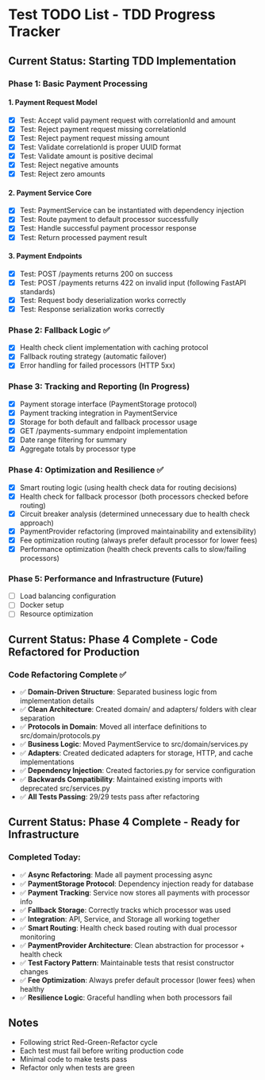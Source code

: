 # Test TODO List - TDD Progress Tracker

## Current Status: Starting TDD Implementation

### Phase 1: Basic Payment Processing

#### 1. Payment Request Model
- [x] Test: Accept valid payment request with correlationId and amount
- [x] Test: Reject payment request missing correlationId
- [x] Test: Reject payment request missing amount
- [x] Test: Validate correlationId is proper UUID format
- [x] Test: Validate amount is positive decimal
- [x] Test: Reject negative amounts
- [x] Test: Reject zero amounts

#### 2. Payment Service Core
- [x] Test: PaymentService can be instantiated with dependency injection
- [x] Test: Route payment to default processor successfully
- [x] Test: Handle successful payment processor response
- [x] Test: Return processed payment result

#### 3. Payment Endpoints
- [x] Test: POST /payments returns 200 on success
- [x] Test: POST /payments returns 422 on invalid input (following FastAPI standards)
- [x] Test: Request body deserialization works correctly
- [x] Test: Response serialization works correctly

### Phase 2: Fallback Logic ✅
- [x] Health check client implementation with caching protocol
- [x] Fallback routing strategy (automatic failover)
- [x] Error handling for failed processors (HTTP 5xx)

### Phase 3: Tracking and Reporting (In Progress)
- [x] Payment storage interface (PaymentStorage protocol)
- [x] Payment tracking integration in PaymentService
- [x] Storage for both default and fallback processor usage
- [X] GET /payments-summary endpoint implementation
- [X] Date range filtering for summary
- [X] Aggregate totals by processor type

### Phase 4: Optimization and Resilience ✅
- [x] Smart routing logic (using health check data for routing decisions)
- [x] Health check for fallback processor (both processors checked before routing)
- [x] Circuit breaker analysis (determined unnecessary due to health check approach)
- [x] PaymentProvider refactoring (improved maintainability and extensibility)
- [x] Fee optimization routing (always prefer default processor for lower fees)
- [x] Performance optimization (health check prevents calls to slow/failing processors)

### Phase 5: Performance and Infrastructure (Future)
- [ ] Load balancing configuration
- [ ] Docker setup
- [ ] Resource optimization

## Current Status: Phase 4 Complete - Code Refactored for Production

### Code Refactoring Complete ✅
- ✅ **Domain-Driven Structure**: Separated business logic from implementation details
- ✅ **Clean Architecture**: Created domain/ and adapters/ folders with clear separation
- ✅ **Protocols in Domain**: Moved all interface definitions to src/domain/protocols.py
- ✅ **Business Logic**: Moved PaymentService to src/domain/services.py
- ✅ **Adapters**: Created dedicated adapters for storage, HTTP, and cache implementations
- ✅ **Dependency Injection**: Created factories.py for service configuration
- ✅ **Backwards Compatibility**: Maintained existing imports with deprecated src/services.py
- ✅ **All Tests Passing**: 29/29 tests pass after refactoring

## Current Status: Phase 4 Complete - Ready for Infrastructure

### Completed Today:
- ✅ **Async Refactoring**: Made all payment processing async
- ✅ **PaymentStorage Protocol**: Dependency injection ready for database
- ✅ **Payment Tracking**: Service now stores all payments with processor info
- ✅ **Fallback Storage**: Correctly tracks which processor was used
- ✅ **Integration**: API, Service, and Storage all working together
- ✅ **Smart Routing**: Health check based routing with dual processor monitoring
- ✅ **PaymentProvider Architecture**: Clean abstraction for processor + health check
- ✅ **Test Factory Pattern**: Maintainable tests that resist constructor changes
- ✅ **Fee Optimization**: Always prefer default processor (lower fees) when healthy
- ✅ **Resilience Logic**: Graceful handling when both processors fail



## Notes
- Following strict Red-Green-Refactor cycle
- Each test must fail before writing production code
- Minimal code to make tests pass
- Refactor only when tests are green
